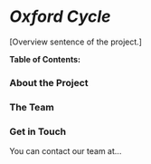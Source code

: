 # _Oxford Cycle_

[Overview sentence of the project.]

**Table of Contents:**


### About the Project

### The Team

### Get in Touch

You can contact our team at...
